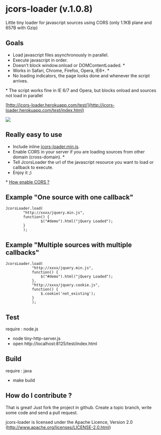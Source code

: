 jcors-loader (v.1.0.8)
======================
Little tiny loader for javascript sources using CORS (only 1.1KB plane and 657B with Gzip)

Goals
------------------
- Load javascript files asynchronously in parallel.
- Execute javascript in order.
- Doesn't block window.onload or DOMContentLoaded. *
- Works in Safari, Chrome, Firefox, Opera, IE6+. *
- No loading indicators, the page looks done and whenever the script arrives.

\* The script works fine in IE 6/7 and Opera, but blocks onload and sources not load in parallel

[http://jcors-loader.herokuapp.com/test/](http://jcors-loader.herokuapp.com/test/index.html)

<img src="http://imageshack.us/a/img203/6493/screenshot20121008at123.png">

Really easy to use
------------------
- Include inline [jcors-loader.min.js](https://raw.github.com/pablomoretti/jcors-loader/master/src/jcors-loader.min.js).
- Enable CORS in your server if you are loading sources from other domain (cross-domain). *
- Tell JcorsLoader the url of the javascript resource you want to load or callback to execute.
- Enjoy it ;)

\* [How enable CORS ?](http://enable-cors.org/)

Example "One source with one callback"
----------------------------------
    
	JcorsLoader.load(
			"http://xxxx/jquery.min.js", 
			function() {
	        		$("#demo").html("jQuery Loaded");
			}
			);

Example "Multiple sources with multiple callbacks"
--------------------------------------------------
    
	JcorsLoader.load(
	    		"http://xxxx/jquery.min.js",
				function() {
	        		$("#demo").html("jQuery Loaded");
	    		},
	    		"http://xxxx/jquery.cookie.js",
	    		function() {  
	    			$.cookie('not_existing'); 
	    		}
	    		);


Test
----
require : node.js

- node tiny-http-server.js
- open http://localhost:8125/test/index.html


Build
-----
require : java

- make build


How do I contribute ?
---------------------
That is great! Just fork the project in github. Create a topic branch, write some code and send a pull request.

jcors-loader is licensed under the Apache Licence, Version 2.0 (http://www.apache.org/licenses/LICENSE-2.0.html)
